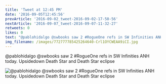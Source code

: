 ```yaml
---
title: 'Tweet at 12:45 PM'
date: '2016-09-05T12:45:56'
prevArticle: '2016-09-02_tweet-2016-09-02-17-50-56'
nextArticle: '2016-09-07_tweet-2016-09-07-11-32-27'
retweets: 0
likes: 0
text: "@pablohidalgo @swbooks saw 2 #RogueOne refs in SW Infinities ANH today. Upsidedown Death Star and Death Star eclipse"
img_filename: /images/772777785425264640-Crl1OYCWEAA9iCI.jpg
---
```

@pablohidalgo @swbooks saw 2 #RogueOne refs in SW Infinities ANH today. Upsidedown Death Star and Death Star eclipse

![@pablohidalgo @swbooks saw 2 #RogueOne refs in SW Infinities ANH today. Upsidedown Death Star and Death Star eclipse](/images/772777785425264640-Crl1OYCWEAA9iCI.jpg "@pablohidalgo @swbooks saw 2 #RogueOne refs in SW Infinities ANH today. Upsidedown Death Star and Death Star eclipse")